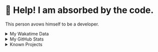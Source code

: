 # 🥺 Help! I am absorbed by the code. 

This person avows himself to be a developer.

<details>

<summary>My Wakatime Data</summary>

<!--START_SECTION:waka-->
![Lines of code](https://img.shields.io/badge/From%20Hello%20World%20I%27ve%20Written-8.8%20million%20lines%20of%20code-blue)

**🐱 My GitHub Data** 

> 📦 703.2 kB Used in GitHub's Storage 
 > 
> 🏆 1,510 Contributions in the Year 2023
 > 
> 🚫 Not Opted to Hire
 > 
> 📜 86 Public Repositories 
 > 
> 🔑 22 Private Repositories 
 > 
**I'm an Early 🐤** 

```text
🌞 Morning                1736 commits        ██████░░░░░░░░░░░░░░░░░░░   24.92 % 
🌆 Daytime                2845 commits        ██████████░░░░░░░░░░░░░░░   40.84 % 
🌃 Evening                2315 commits        ████████░░░░░░░░░░░░░░░░░   33.23 % 
🌙 Night                  70 commits          ░░░░░░░░░░░░░░░░░░░░░░░░░   01.00 % 
```
📅 **I'm Most Productive on Wednesday** 

```text
Monday                   809 commits         ███░░░░░░░░░░░░░░░░░░░░░░   11.61 % 
Tuesday                  1176 commits        ████░░░░░░░░░░░░░░░░░░░░░   16.88 % 
Wednesday                1227 commits        ████░░░░░░░░░░░░░░░░░░░░░   17.61 % 
Thursday                 970 commits         ███░░░░░░░░░░░░░░░░░░░░░░   13.92 % 
Friday                   1042 commits        ████░░░░░░░░░░░░░░░░░░░░░   14.96 % 
Saturday                 932 commits         ███░░░░░░░░░░░░░░░░░░░░░░   13.38 % 
Sunday                   810 commits         ███░░░░░░░░░░░░░░░░░░░░░░   11.63 % 
```


**I Mostly Code in Go** 

```text
Go                       32 repos            ████████░░░░░░░░░░░░░░░░░   33.68 % 
Python                   21 repos            ██████░░░░░░░░░░░░░░░░░░░   22.11 % 
HTML                     5 repos             █░░░░░░░░░░░░░░░░░░░░░░░░   05.26 % 
Swift                    3 repos             █░░░░░░░░░░░░░░░░░░░░░░░░   03.16 % 
Rust                     2 repos             █░░░░░░░░░░░░░░░░░░░░░░░░   02.11 % 
```




 Last Updated on 16/11/2023 01:16:57 UTC
<!--END_SECTION:waka-->

</details>

<details>
 
 <summary>My GitHub Stats</summary>

[![CDFMLR's github stats](https://github-readme-stats.vercel.app/api?username=cdfmlr&count_private=true&show_icons=true)](https://github.com/anuraghazra/github-readme-stats)
 
</details>

<details>

<summary>Known Projects</summary>

[![Star History Chart](https://api.star-history.com/svg?repos=cdfmlr/pyflowchart,cdfmlr/muvtuber,cdfmlr/crud,cdfmlr/murecom-verse-1,cdfmlr/murecom-intro&type=Date)](https://star-history.com/#cdfmlr/pyflowchart&cdfmlr/muvtuber&cdfmlr/crud&cdfmlr/murecom-verse-1&cdfmlr/murecom-intro&Date)

 </details>
